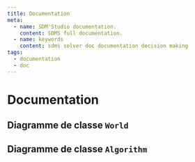 ```yaml
---
title: Documentation
meta:
  - name: SDM'Studio documentation.
    content: SDMS full documentation.
  - name: keywords
    content: sdms solver doc documentation decision making 
tags:
  - documentation
  - doc
---
```


# Documentation

## Diagramme de classe `World`

<ImageZoom img="/assets/img/sdms_world_new_modern.png" title="Diagramme de classe `World`"/>

## Diagramme de classe `Algorithm`

<ImageZoom img="/assets/img/sdms_algo_new.png" title="Diagramme de classe `Algorithm`"/>